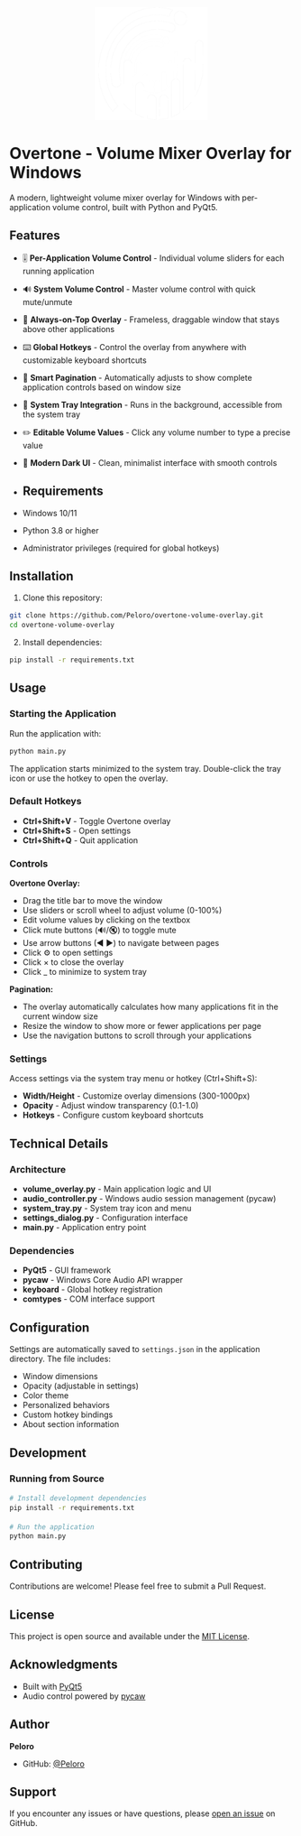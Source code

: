 <p align="center">
  <img src="assets/icon2.png" alt="Overtone Logo" width="200"/>
</p>

# Overtone - Volume Mixer Overlay for Windows

A modern, lightweight volume mixer overlay for Windows with per-application volume control, built with Python and PyQt5.

## Features

- 🎚️ **Per-Application Volume Control** - Individual volume sliders for each running application
- 🔊 **System Volume Control** - Master volume control with quick mute/unmute
- 🎯 **Always-on-Top Overlay** - Frameless, draggable window that stays above other applications
- ⌨️ **Global Hotkeys** - Control the overlay from anywhere with customizable keyboard shortcuts
- 📄 **Smart Pagination** - Automatically adjusts to show complete application controls based on window size
- 💾 **System Tray Integration** - Runs in the background, accessible from the system tray
- ✏️ **Editable Volume Values** - Click any volume number to type a precise value
- 🎨 **Modern Dark UI** - Clean, minimalist interface with smooth controls

- ## Requirements

- Windows 10/11
- Python 3.8 or higher
- Administrator privileges (required for global hotkeys)

## Installation

1. Clone this repository:
```bash
git clone https://github.com/Peloro/overtone-volume-overlay.git
cd overtone-volume-overlay
```

2. Install dependencies:
```bash
pip install -r requirements.txt
```

## Usage

### Starting the Application

Run the application with:
```bash
python main.py
```

The application starts minimized to the system tray. Double-click the tray icon or use the hotkey to open the overlay.

### Default Hotkeys

- **Ctrl+Shift+V** - Toggle Overtone overlay
- **Ctrl+Shift+S** - Open settings
- **Ctrl+Shift+Q** - Quit application

### Controls

**Overtone Overlay:**
- Drag the title bar to move the window
- Use sliders or scroll wheel to adjust volume (0-100%)
- Edit volume values by clicking on the textbox
- Click mute buttons (🔊/🔇) to toggle mute
- Use arrow buttons (◀ ▶) to navigate between pages
- Click ⚙️ to open settings
- Click × to close the overlay
- Click _ to minimize to system tray

**Pagination:**
- The overlay automatically calculates how many applications fit in the current window size
- Resize the window to show more or fewer applications per page
- Use the navigation buttons to scroll through your applications

### Settings

Access settings via the system tray menu or hotkey (Ctrl+Shift+S):

- **Width/Height** - Customize overlay dimensions (300-1000px)
- **Opacity** - Adjust window transparency (0.1-1.0)
- **Hotkeys** - Configure custom keyboard shortcuts

## Technical Details

### Architecture

- **volume_overlay.py** - Main application logic and UI
- **audio_controller.py** - Windows audio session management (pycaw)
- **system_tray.py** - System tray icon and menu
- **settings_dialog.py** - Configuration interface
- **main.py** - Application entry point

### Dependencies

- **PyQt5** - GUI framework
- **pycaw** - Windows Core Audio API wrapper
- **keyboard** - Global hotkey registration
- **comtypes** - COM interface support

## Configuration

Settings are automatically saved to `settings.json` in the application directory. The file includes:
- Window dimensions
- Opacity (adjustable in settings)
- Color theme
- Personalized behaviors
- Custom hotkey bindings
- About section information

## Development

### Running from Source

```bash
# Install development dependencies
pip install -r requirements.txt

# Run the application
python main.py
```


## Contributing

Contributions are welcome! Please feel free to submit a Pull Request.

## License

This project is open source and available under the [MIT License](LICENSE).

## Acknowledgments

- Built with [PyQt5](https://www.riverbankcomputing.com/software/pyqt/)
- Audio control powered by [pycaw](https://github.com/AndreMiras/pycaw)

## Author

**Peloro**
- GitHub: [@Peloro](https://github.com/Peloro)

## Support

If you encounter any issues or have questions, please [open an issue](https://github.com/Peloro/overtone-volume-overlay/issues) on GitHub.
